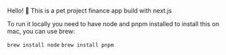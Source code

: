 Hello! 👋
This is a pet project finance app build with next.js

To run it locally you need to have node and pnpm installed
to install this on mac, you can use brew:
  
  <code>brew install node</code>
  <code>brew install pnpm</code>